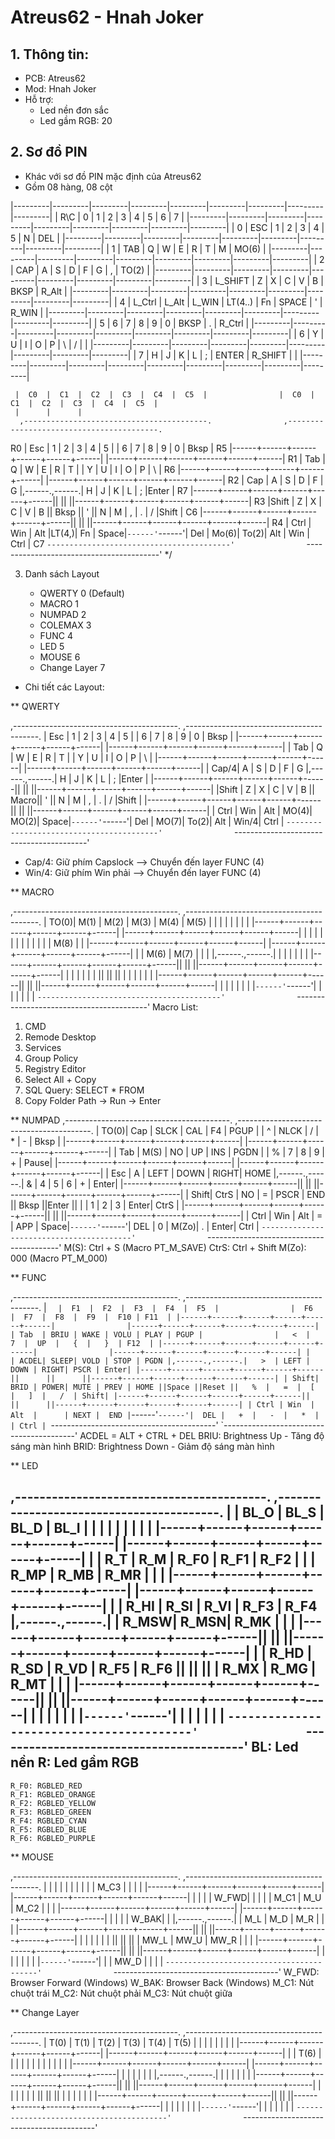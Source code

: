 # Atreus62 - Hnah Joker

## 1. Thông tin:

* PCB: Atreus62
* Mod: Hnah Joker
* Hỗ trợ:
    + Led nền đơn sắc
    + Led gầm RGB: 20

## 2. Sơ đồ PIN
* Khác với sơ đồ PIN mặc định của Atreus62
* Gồm 08 hàng, 08 cột


|---------|---------|---------|---------|---------|---------|---------|---------|---------|
|   R\C   |    0    |    1    |    2    |    3    |    4    |    5    |    6    |    7    |
|---------|---------|---------|---------|---------|---------|---------|---------|---------|
|    0    |   ESC	|    1	  |    2	|    3    |    4	|    5	  |    N	|   DEL   | 
|---------|---------|---------|---------|---------|---------|---------|---------|---------|
|    1    |   TAB	|    Q    |    W	|    E	  |    R	|    T	  |    M	|  MO(6)  |
|---------|---------|---------|---------|---------|---------|---------|---------|---------|
|    2    |   CAP   |	 A	  |    S	|    D    |    F	|    G    |    ,	|  TO(2)  |
|---------|---------|---------|---------|---------|---------|---------|---------|---------|
|    3    | L_SHIFT	|    Z    |    X	|    C	  |    V	|    B	  |   BKSP	|  R_Alt  |
|---------|---------|---------|---------|---------|---------|---------|---------|---------|
|    4    | L_Ctrl	|  L_Alt  |  L_WIN	| LT(4..) |	  Fn	|  SPACE  |	   '	|  R_WIN  |
|---------|---------|---------|---------|---------|---------|---------|---------|---------|
|    5    |    6	|    7    |    8	|    9    |    0    |  BKSP   |    .	|  R_Ctrl |
|---------|---------|---------|---------|---------|---------|---------|---------|---------|
|    6    |    Y	|    U    |    I    |	 O    |    P    |	 \	  |    /	|         |
|---------|---------|---------|---------|---------|---------|---------|---------|---------|
|    7    |    H	|    J    |    K    |	 L    |    ;	|  ENTER  |	R_SHIFT	|         |
|---------|---------|---------|---------|---------|---------|---------|---------|---------|



     |  C0  |  C1  |  C2  |  C3  |  C4  |  C5  |                |  C0  |  C1  |  C2  |  C3  |  C4  |  C5  |
     |      |      |
      ,-----------------------------------------.                ,-----------------------------------------.
 R0  | Esc  |   1  |   2  |   3  |   4  |   5  |                |   6  |   7  |   8  |   9  |   0  | Bksp |  R5
     |------+------+------+------+------+------|                |------+------+------+------+------+------|
 R1  | Tab  |   Q  |   W  |   E  |   R  |   T  |                |   Y  |   U  |   I  |   O  |   P  |  \   |  R6
     |------+------+------+------+------+------|                |------+------+------+------+------+------|
 R2  | Cap  |   A  |   S  |   D  |   F  |   G  |,------.,------.|   H  |   J  |   K  |   L  |   ;  |Enter |  R7
     |------+------+------+------+------+------||      ||      ||------+------+------+------+------+------|
 R3  |Shift |   Z  |   X  |   C  |   V  |   B  || Bksp ||  '   ||   N  |   M  |   ,  |   .  |   /  |Shift |  C6
     |------+------+------+------+------+------||      ||      ||------+------+------+------+------+------|
 R4  | Ctrl | Win  | Alt  |LT(4,)|  Fn  | Space|`------'`------'|  Del | Mo(6)| To(2)| Alt  | Win  | Ctrl |  C7
     `-----------------------------------------'                `-----------------------------------------'
   */

3. Danh sách Layout

    - QWERTY 0 (Default)
    - MACRO 1
    - NUMPAD 2
    - COLEMAX 3
    - FUNC 4
    - LED 5
    - MOUSE 6
    - Change Layer 7

- Chi tiết các Layout:

** QWERTY

,-----------------------------------------.                ,-----------------------------------------.
| Esc  |   1  |   2  |   3  |   4  |   5  |                |   6  |   7  |   8  |   9  |   0  | Bksp |
|------+------+------+------+------+------|                |------+------+------+------+------+------|
| Tab  |   Q  |   W  |   E  |   R  |   T  |                |   Y  |   U  |   I  |   O  |   P  |  \   |
|------+------+------+------+------+------|                |------+------+------+------+------+------|
| Cap/4|   A  |   S  |   D  |   F  |   G  |,------.,------.|   H  |   J  |   K  |   L  |   ;  |Enter |
|------+------+------+------+------+------||      ||      ||------+------+------+------+------+------|
|Shift |   Z  |   X  |   C  |   V  |   B  || Macro||   '  ||   N  |   M  |   ,  |   .  |   /  |Shift |
|------+------+------+------+------+------||      ||      ||------+------+------+------+------+------|
| Ctrl | Win  | Alt  | MO(4)| MO(2)| Space|`------'`------'|  Del | MO(7)| To(2)| Alt  | Win/4| Ctrl |
`-----------------------------------------'                `-----------------------------------------'
- Cap/4: Giữ phím Capslock --> Chuyển đến layer FUNC (4)
- Win/4: Giữ phím Win phải --> Chuyển đến layer FUNC (4)

** MACRO

,-----------------------------------------.                ,-----------------------------------------.
| TO(0)| M(1) | M(2) | M(3) | M(4) | M(5) |                |      |      |      |      |      |      |
|------+------+------+------+------+------|                |------+------+------+------+------+------|
|      |      |      |      |      |      |                |      |      |      |      | M(8) |      |
|------+------+------+------+------+------|                |------+------+------+------+------+------|
|      | M(6) | M(7) |      |      |      |,------.,------.|      |      |      |      |      |      |
|------+------+------+------+------+------||      ||      ||------+------+------+------+------+------|
|      |      |      |      |      |      ||      ||      ||      |      |      |      |      |      |
|------+------+------+------+------+------||      ||      ||------+------+------+------+------+------|
|      |      |      |      |      |      |`------'`------'|      |      |      |      |      |      |
`-----------------------------------------'                `-----------------------------------------'
Macro List:
1. CMD
2. Remode Desktop
3. Services
4. Group Policy
5. Registry Editor
6. Select All + Copy
7. SQL Query: SELECT * FROM
8. Copy Folder Path -> Run -> Enter

** NUMPAD
,-----------------------------------------.                ,-----------------------------------------.
| TO(0)| Cap  | SLCK |  CAL |  F4  | PGUP |                |   ^  | NLCK |   /  |   *  |   -  | Bksp |
|------+------+------+------+------+------|                |------+------+------+------+------+------|
| Tab  | M(S) |  NO  |  UP  |  INS | PGDN |                |   %  |   7  |   8  |   9  |   +  | Pause|
|------+------+------+------+------+------|                |------+------+------+------+------+------|
| Esc  |   A  | LEFT | DOWN | RIGHT| HOME |,------.,------.|   &  |   4  |   5  |   6  |   +  | Enter|
|------+------+------+------+------+------||      ||      ||------+------+------+------+------+------|
| Shift| CtrS |  NO  |   =  | PSCR | END  || Bksp ||Enter ||   |  |   1  |   2  |   3  | Enter| CtrS |
|------+------+------+------+------+------||      ||      ||------+------+------+------+------+------|
| Ctrl | Win  | Alt  |   =  |  APP | Space|`------'`------'|  DEL |   0  | M(Zo)|   .  | Enter| Ctrl |
`-----------------------------------------'                `-----------------------------------------'
M(S): Ctrl + S (Macro PT_M_SAVE)
CtrS: Ctrl + Shift
M(Zo): 000 (Macro PT_M_000)

** FUNC

,-----------------------------------------.                ,-----------------------------------------.
|   `  |  F1  |  F2  |  F3  |  F4  |  F5  |                |  F6  |  F7  |  F8  |  F9  |  F10 | F11  |
|------+------+------+------+------+------|                |------+------+------+------+------+------|
| Tab  | BRIU | WAKE | VOLU | PLAY | PGUP |                |   <  |   7  |  UP  |   {  |   }  | F12  |
|------+------+------+------+------+------|                |------+------+------+------+------+------|
|      | ACDEL| SLEEP| VOLD | STOP | PGDN |,------.,------.|   >  | LEFT | DOWN | RIGHT| PSCR | Enter|
|------+------+------+------+------+------||      ||      ||------+------+------+------+------+------|
| Shift| BRID | POWER| MUTE | PREV | HOME ||Space ||Reset ||   %  |   =  |  [   |   ]  |   /  | Shift|
|------+------+------+------+------+------||      ||      ||------+------+------+------+------+------|
| Ctrl | Win  | Alt  |      | NEXT |  END |`------'`------'|  DEL |   +  |   -  |   *  |      | Ctrl |
`-----------------------------------------'                `-----------------------------------------'
ACDEL = ALT + CTRL + DEL
BRIU: Brightness Up - Tăng độ sáng màn hình
BRID: Brightness Down - Giảm độ sáng màn hình

** LED

 ,-----------------------------------------.                ,-----------------------------------------.
 |      | BL_O | BL_S | BL_D | BL_I |      |                |      |      |      |      |      |      |
 |------+------+------+------+------+------|                |------+------+------+------+------+------|
 |      | R_T  | R_M  | R_F0 | R_F1 | R_F2 |                |      | R_MP | R_MB | R_MR |      |      |
 |------+------+------+------+------+------|                |------+------+------+------+------+------|
 |      | R_HI | R_SI | R_VI | R_F3 | R_F4 |,------.,------.|      | R_MSW| R_MSN| R_MK |      |      |
 |------+------+------+------+------+------||      ||      ||------+------+------+------+------+------|
 |      | R_HD | R_SD | R_VD | R_F5 | R_F6 ||      ||      ||      | R_MX | R_MG | R_MT |      |      |
 |------+------+------+------+------+------||      ||      ||------+------+------+------+------+------|
 |      |      |      |      |      |      |`------'`------'|      |      |      |      |      |      |
 `-----------------------------------------'                `-----------------------------------------'
 BL: Led nền
 R: Led gầm RGB
 --  
    R_F0: RGBLED_RED
    R_F1: RGBLED_ORANGE
    R_F2: RGBLED_YELLOW
    R_F3: RGBLED_GREEN
    R_F4: RGBLED_CYAN
    R_F5: RGBLED_BLUE
    R_F6: RGBLED_PURPLE

** MOUSE

,-----------------------------------------.                ,-----------------------------------------.
|      |      |      |      |      |      |                |      |      | M_C3 |      |      |      |
|------+------+------+------+------+------|                |------+------+------+------+------+------|
|      |      |      | W_FWD|      |      |                |      | M_C1 | M_U  | M_C2 |      |      |
|------+------+------+------+------+------|                |------+------+------+------+------+------|
|      |      |      | W_BAK|      |      |,------.,------.|      | M_L  | M_D  | M_R  |      |      |
|------+------+------+------+------+------||      ||      ||------+------+------+------+------+------|
|      |      |      |      |      |      ||      ||      ||      | MW_L | MW_U | MW_R |      |      |
|------+------+------+------+------+------||      ||      ||------+------+------+------+------+------|
|      |      |      |      |      |      |`------'`------'|      |      | MW_D |      |      |      |
`-----------------------------------------'                `-----------------------------------------'
W_FWD: Browser Forward (Windows)
W_BAK: Browser Back (Windows)
M_C1: Nút chuột trái
M_C2: Nút chuột phải
M_C3: Nút chuột giữa

** Change Layer

 ,-----------------------------------------.                ,-----------------------------------------.
 | T(0) | T(1) | T(2) | T(3) | T(4) | T(5) |                |      |      |      |      |      |      |
 |------+------+------+------+------+------|                |------+------+------+------+------+------|
 |      | T(6) |      |      |      |      |                |      |      |      |      |      |      |
 |------+------+------+------+------+------|                |------+------+------+------+------+------|
 |      |      |      |      |      |      |,------.,------.|      |      |      |      |      |      |
 |------+------+------+------+------+------||      ||      ||------+------+------+------+------+------|
 |      |      |      |      |      |      ||      ||      ||      |      |      |      |      |      |
 |------+------+------+------+------+------||      ||      ||------+------+------+------+------+------|
 |      |      |      |      |      |      |`------'`------'|      |      |      |      |      |      |
 `-----------------------------------------'                `-----------------------------------------'
